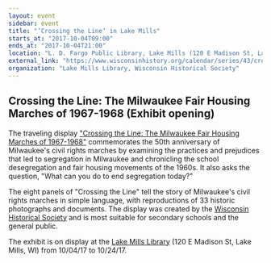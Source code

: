 ```yaml
---
layout: event
sidebar: event
title: "’Crossing the Line’ in Lake Mills"
starts_at: "2017-10-04T09:00"
ends_at: "2017-10-04T21:00"
location: "L. D. Fargo Public Library, Lake Mills (120 E Madison St, Lake Mills, WI)"
external_link: "https://www.wisconsinhistory.org/calendar/series/43/crossing-the-line"
organization: "Lake Mills Library, Wisconsin Historical Society"
---
```


## Crossing the Line: The Milwaukee Fair Housing Marches of 1967-1968 (Exhibit opening) 

The traveling display ["Crossing the Line: The Milwaukee Fair Housing Marches of 1967-1968"](https://www.wisconsinhistory.org/calendar/series/43/crossing-the-line) commemorates the 50th anniversary of Milwaukee's civil rights marches by examining the practices and prejudices that led to segregation in Milwaukee and chronicling the school desegregation and fair housing movements of the 1960s. It also asks the question, "What can you do to end segregation today?"
 
The eight panels of "Crossing the Line" tell the story of Milwaukee's civil rights marches in simple language, with reproductions of 33 historic photographs and documents. The display was created by the [Wisconsin Historical Society](https://www.wisconsinhistory.org) and is most suitable for secondary schools and the general public.
 
The exhibit is on display at the [Lake Mills Library](http://www.lakemills.lib.wi.us) (120 E Madison St, Lake Mills, WI) from 10/04/17 to 10/24/17.
